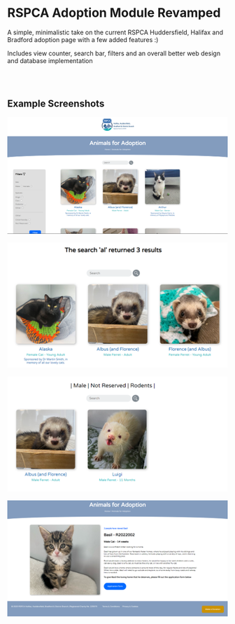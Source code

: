 # RSPCA Adoption Module Revamped
A simple, minimalistic take on the current RSPCA Huddersfield, Halifax and Bradford adoption page with a few added features :)

Includes view counter, search bar, filters and an overall better web design and database implementation

<br><br>

<h2>Example Screenshots</h2>
<a href="#"><img src="imgs/img1.png" alt="img"></a><br><br>
<a href="#"><img src="imgs/img2.png" alt="img"></a><br><br>
<a href="#"><img src="imgs/img3.png" alt="img"></a><br><br>
<a href="#"><img src="imgs/img4.png" alt="img"></a>
